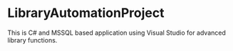 # LibraryAutomationProject
This is C# and MSSQL based application using Visual Studio for advanced library functions.
